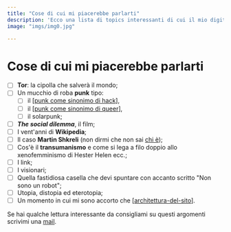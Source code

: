 ```yaml
---
title: "Cose di cui mi piacerebbe parlarti"
description: 'Ecco una lista di topics interessanti di cui il mio digital garden è sfornito. Per ora.'
image: "imgs/img0.jpg"

---
```

# Cose di cui mi piacerebbe parlarti

- [ ] **Tor**: la cipolla che salverà il mondo;
- [ ] Un mucchio di roba **punk** tipo:
  - [ ] il [[punk come sinonimo di hack]],
  - [ ] il [[punk come sinonimo di queer]],
  - [ ] il solarpunk;
- [ ] __*The social dilemma*__, il film;
- [ ] I vent'anni di **Wikipedia**;
- [ ] Il caso **Martin Shkreli** (non dirmi che non sai [chi è](https://it.wikipedia.org/wiki/Martin_Shkreli));
- [ ] Cos'è il **transumanismo** e come si lega a filo doppio allo xenofemminismo di Hester Helen ecc.;
- [ ] I link;
- [ ] I visionari;
- [ ] Quella fastidiosa casella che devi spuntare con accanto scritto "Non sono un robot";
- [ ] Utopia, distopia ed eterotopia;
- [ ] Un momento in cui mi sono accorto che [[architettura-del-sito]].

Se hai qualche lettura interessante da consigliami su questi argomenti scrivimi una [mail](mailto:web@zulianis.eu).

[//begin]: # "Autogenerated link references for markdown compatibility"
[punk come sinonimo di hack]: da-fare/punk-come-sinonimo-di-hack.md "Punk come sinonimo di hack"
[punk come sinonimo di queer]: da-fare/punk-come-sinonimo-di-queer.md "Punk come sinonimo di queer"
[architettura-del-sito]: media/architettura-del-sito.md "La struttura del sito plasma la struttura dei pensieri"
[//end]: # "Autogenerated link references"